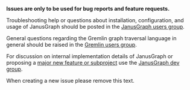__Issues are only to be used for bug reports and feature requests.__

Troubleshooting help or questions about installation, configuration, and usage of JanusGraph should be posted in the [JanusGraph users group](https://groups.google.com/forum/#!forum/janusgraph-users).

General questions regarding the Gremlin graph traversal language in general should be raised in the [Gremlin users group](https://groups.google.com/forum/#!forum/gremlin-users).

For discussion on internal implementation details of JanusGraph or proposing a [major new feature or subproject](https://docs.janusgraph.org/latest/development-decisions.html) use the [JanusGraph dev group](https://groups.google.com/forum/#!forum/janusgraph-dev).

When creating a new issue please remove this text.
